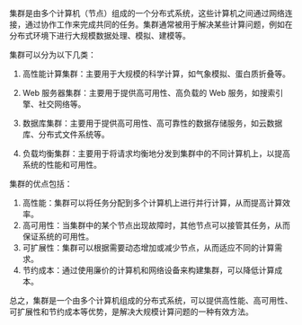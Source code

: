 集群是由多个计算机（节点）组成的一个分布式系统，这些计算机之间通过网络连接，通过协作工作来完成共同的任务。集群通常被用于解决某些计算问题，例如在分布式环境下进行大规模数据处理、模拟、建模等。

集群可以分为以下几类：

1.  高性能计算集群：主要用于大规模的科学计算，如气象模拟、蛋白质折叠等。
    
2.  Web 服务器集群：主要用于提供高可用性、高负载的 Web 服务，如搜索引擎、社交网络等。
    
3.  数据库集群：主要用于提供高可用性、高可靠性的数据存储服务，如云数据库、分布式文件系统等。
    
4.  负载均衡集群：主要用于将请求均衡地分发到集群中的不同计算机上，以提高系统的性能和可用性。
    

集群的优点包括：

1.  高性能：集群可以将任务分配到多个计算机上进行并行计算，从而提高计算效率。
2.  高可用性：当集群中的某个节点出现故障时，其他节点可以接管其任务，从而保证系统的可用性。
3.  可扩展性：集群可以根据需要动态增加或减少节点，从而适应不同的计算需求。
4.  节约成本：通过使用廉价的计算机和网络设备来构建集群，可以降低计算成本。

总之，集群是一个由多个计算机组成的分布式系统，可以提供高性能、高可用性、可扩展性和节约成本等优势，是解决大规模计算问题的一种有效方法。